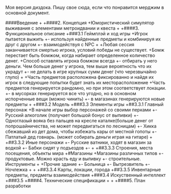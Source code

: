 Моя версия диздока. Пишу свое сюда, если что понравится мерджим в основной документ.

####Введение
+
+####2. Концепция
+Юмористический симулятор выживания с элементами метроидвании и квеста
+
+####3. Функциональное описание
+###3.1 Геймплэй и ход игры
+Игрок пытается выжить 
+- используя найденные предметы и комбинируя их друг с другом
+- взаимодействуя с NPC
+
+Любая сессия заканчивается смертью игрока, условий победы не существует.
+Бомж перестает быть бомжом, когда набирает определенное количество денег.
+Способ оставлять игрока бомжом всегда 
+- отбирать у него деньги. Чем больше денег у игрока, тем выше вероятность что их украдут
+- не делать в игре крупных сумм денег (что черезвычайно глупо)
+
+Часть предметов расположена фиксированно и найдя их игрок в следующие попытки будет знать их месторасположение
+Часть предметов генерируется рандомно, но при этом соответствует локации.
+- в мусорках генерируется все что угодно, но в основном испорченные вещи (можно чинить)
+- в магазинах генерируются новые предметы
+
+###3.2 Модель
+###3.3 Элементы игры
+##3.3.1 Главный персонаж
+В начале игры выбор персонажей со своими перками
+- Русский алкоголик (получает большой бонус от выпивки)
+- Одноглазый вояка без пальцев на кресле каталке(больше денег от попрошайничества, не может передвигаться по лесницам)
+- Хикка сбежавший из дет дома, чтобы избежать кары от местной гопоты 
+- Патлатый дед говнарь. (может собирать деньги играя на гитаре)
+
+##3.3.2 Иные персонажи
+- Русские ватники, ходят в магазин за водкой
+- Бабки сидят у подъездов
+-
+ 
+##3.3.3 Строения, места посещения, объекты мира
+#Магазины
+Магазины различных типов 
+- продуктовые. Можно красть еду и выпивку
+- строительные. Инструменты
+
+Прочие здание
+- Больница
+- Вытрезвитель
+- Ночлежка
+
+
+##3.3.4 Карты, локации, города
+##3.3.5 Инвентарные предметы, предметы взаимодействия
+###3.4 Искуственный интеллект
+###3.5
+####4. Технические спецификации
+
+
+####5. План разработки
